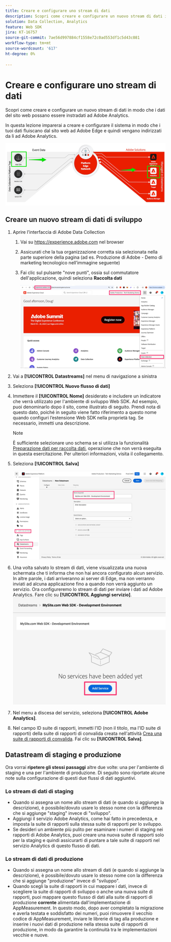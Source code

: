 ```yaml
---
title: Creare e configurare uno stream di dati
description: Scopri come creare e configurare un nuovo stream di dati in modo che i dati del sito web possano essere instradati ad Adobe Analytics.
solution: Data Collection, Analytics
feature: Web SDK
jira: KT-16757
source-git-commit: 7ae56d997884cf1558e72c0ad553df1c5d43c081
workflow-type: tm+mt
source-wordcount: '617'
ht-degree: 0%

---
```



# Creare e configurare uno stream di dati

Scopri come creare e configurare un nuovo stream di dati in modo che i dati del sito web possano essere instradati ad Adobe Analytics.

In questa lezione imparerai a creare e configurare il sistema in modo che i tuoi dati fluiscano dal sito web ad Adobe Edge e quindi vengano indirizzati da lì ad Adobe Analytics.

![Diagramma architettura](assets/architecture_diagram.jpg)

## Creare un nuovo stream di dati di sviluppo

1. Aprire l’interfaccia di Adobe Data Collection
   1. Vai su https://experience.adobe.com nel browser
   1. Assicurati che la tua organizzazione corretta sia selezionata nella parte superiore della pagina (ad es. Produzione di Adobe - Demo di marketing tecnologico nell’immagine seguente)
   1. Fai clic sul pulsante &quot;nove punti&quot;, ossia sul commutatore dell&#39;applicazione, quindi seleziona **Raccolta dati**

      ![Accedi alla raccolta dati](assets/navigate-to-data-collection.jpg)

1. Vai a **[!UICONTROL Datastreams]** nel menu di navigazione a sinistra
1. Seleziona **[!UICONTROL Nuovo flusso di dati]**
1. Immettere il **[!UICONTROL Nome]** desiderato e includere un indicatore che verrà utilizzato per l&#39;ambiente di sviluppo Web SDK. Ad esempio, puoi denominarlo dopo il sito, come illustrato di seguito. Prendi nota di questo dato, poiché in seguito viene fatto riferimento a questo nome quando configuri l’estensione Web SDK nella proprietà tag. Se necessario, immetti una descrizione.

   >[!NOTE]
   >
   >È sufficiente selezionare uno schema se si utilizza la funzionalità [Preparazione dati per raccolta dati](https://experienceleague.adobe.com/it/docs/platform-learn/data-collection/edge-network/data-prep), operazione che non verrà eseguita in questa esercitazione. Per ulteriori informazioni, visita il collegamento.

1. Seleziona **[!UICONTROL Salva]**

   ![Crea lo stream di dati](assets/create-new-datastream.jpg)

1. Una volta salvato lo stream di dati, viene visualizzata una nuova schermata che ti informa che non hai ancora configurato alcun servizio. In altre parole, i dati arriveranno ai server di Edge, ma non verranno inviati ad alcuna applicazione fino a quando non verrà aggiunto un servizio. Ora configureremo lo stream di dati per inviare i dati ad Adobe Analytics. Fare clic su **[!UICONTROL Aggiungi servizio]**.
   ![Aggiungi servizio](assets/datastream-add-service.jpg)
1. Nel menu a discesa del servizio, seleziona **[!UICONTROL Adobe Analytics]**.
1. Nel campo ID suite di rapporti, immetti l&#39;ID (non il titolo, ma l&#39;ID suite di rapporti) della suite di rapporti di convalida creata nell&#39;attività [Crea una suite di rapporti di convalida](create-a-validation-report-suite.md). Fai clic su **[!UICONTROL Salva]**.

## Datastream di staging e produzione

Ora vorrai **ripetere gli stessi passaggi** altre due volte: una per l&#39;ambiente di staging e una per l&#39;ambiente di produzione. Di seguito sono riportate alcune note sulla configurazione di questi due flussi di dati aggiuntivi.

### Lo stream di dati di staging

* Quando si assegna un nome allo stream di dati (e quando si aggiunge la descrizione), è possibile/dovuto usare lo stesso nome con la differenza che si aggiunge &quot;staging&quot; invece di &quot;sviluppo&quot;.
* Aggiungi il servizio Adobe Analytics, come hai fatto in precedenza, e imposta la suite di rapporti sulla stessa suite di rapporti per lo sviluppo.
* Se desideri un ambiente più pulito per esaminare i numeri di staging nei rapporti di Adobe Analytics, puoi creare una nuova suite di rapporti solo per la staging e quindi assicurarti di puntare a tale suite di rapporti nel servizio Analytics di questo flusso di dati.

### Lo stream di dati di produzione

* Quando si assegna un nome allo stream di dati (e quando si aggiunge la descrizione), è possibile/dovuto usare lo stesso nome con la differenza che si aggiunge &quot;produzione&quot; invece di &quot;sviluppo&quot;.
* Quando scegli la suite di rapporti in cui mappare i dati, invece di scegliere la suite di rapporti di sviluppo o anche una nuova suite di rapporti, puoi mappare questo flusso di dati alla suite di rapporti di produzione **corrente** alimentata dall&#39;implementazione di AppMeasurement. In questo modo, dopo aver completato la migrazione e averla testata e soddisfatto dei numeri, puoi rimuovere il vecchio codice di AppMeasurement, inviare le librerie di tag alla produzione e inserire i nuovi dati di produzione nella stessa suite di rapporti di produzione, in modo da garantire la continuità tra le implementazioni vecchie e nuove.
